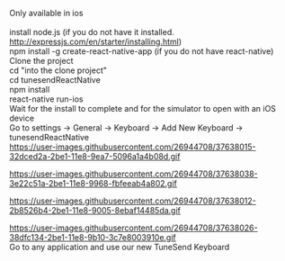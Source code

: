 
 Only available in ios
</br>
</br>
install node.js (if you do not have it installed. http://expressjs.com/en/starter/installing.html)
</br>
npm install -g create-react-native-app (if you do not have react-native)
</br>
Clone the project
</br>
cd "into the clone project"
</br>
cd tunesendReactNative
</br>
npm install
</br>
react-native run-ios
</br>
Wait for the install to complete and for the simulator to open with an iOS device
</br>
Go to settings -> General -> Keyboard -> Add New Keyboard -> tunesendReactNative
</br>
https://user-images.githubusercontent.com/26944708/37638015-32dced2a-2be1-11e8-9ea7-5096a1a4b08d.gif

https://user-images.githubusercontent.com/26944708/37638038-3e22c51a-2be1-11e8-9968-fbfeeab4a802.gif

https://user-images.githubusercontent.com/26944708/37638012-2b8526b4-2be1-11e8-9005-8ebaf14485da.gif

https://user-images.githubusercontent.com/26944708/37638026-38dfc134-2be1-11e8-9b10-3c7e8003910e.gif
</br>
Go to any application and use our new TuneSend Keyboard
